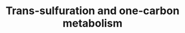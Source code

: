 ---
annotations:
- id: PW:0000002
  parent: classic metabolic pathway
  type: Pathway Ontology
  value: classic metabolic pathway
authors:
- Mkutmon
- MirellaKalafati
- MaintBot
- Eweitz
description: ''
last-edited: 2021-05-08
organisms:
- Bos taurus
redirect_from:
- /index.php/Pathway:WP3135
- /instance/WP3135
revision: null
schema-jsonld:
- '@context': https://schema.org/
  '@id': https://wikipathways.github.io/pathways/WP3135.html
  '@type': Dataset
  creator:
    '@type': Organization
    name: WikiPathways
  description: ''
  keywords:
  - 10-Formyl-THF
  - 3P-Glycerate
  - 3P-Hydroxypyruvate
  - 5,10-Methenyl-THF
  - 5,10-Methylene-THF
  - 5-Methyl-THF
  - AHCY
  - AHCYL1
  - AHCYL2
  - AMT
  - BHMT
  - CBS
  - CTH
  - Cystathionine
  - Cysteine
  - DHFR
  - DNMT1
  - DNMT3A
  - DNMT3B
  - DNMT3L
  - Dihydrofolate
  - GCLC
  - GCLM
  - GSS
  - Glutathione
  - Glycine
  - Homocysteine
  - MAT1A
  - MAT2A
  - MAT2B
  - MTHFD1
  - MTHFD1L
  - MTHFD2
  - MTHFD2L
  - MTHFR
  - MTR
  - Methionine
  - PHGDH
  - PSAT1
  - PSPH
  - Phosphoserine
  - SAH
  - SAMe
  - SHMT1
  - SHMT2
  - Serine
  - THF
  - TYMS
  - dTMP
  - dUMP
  license: CC0
  name: Trans-sulfuration and one-carbon metabolism
seo: CreativeWork
title: Trans-sulfuration and one-carbon metabolism
wpid: WP3135
---